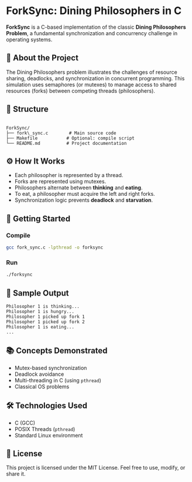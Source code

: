 # ForkSync: Dining Philosophers in C

**ForkSync** is a C-based implementation of the classic **Dining Philosophers Problem**, a fundamental synchronization and concurrency challenge in operating systems.

## 🧠 About the Project

The Dining Philosophers problem illustrates the challenges of resource sharing, deadlocks, and synchronization in concurrent programming. This simulation uses semaphores (or mutexes) to manage access to shared resources (forks) between competing threads (philosophers).

## 📁 Structure

```

ForkSync/
├── fork\_sync.c        # Main source code
├── Makefile           # Optional: compile script
└── README.md          # Project documentation

````

## ⚙️ How It Works

- Each philosopher is represented by a thread.
- Forks are represented using mutexes.
- Philosophers alternate between **thinking** and **eating**.
- To eat, a philosopher must acquire the left and right forks.
- Synchronization logic prevents **deadlock** and **starvation**.

## 🚀 Getting Started

### Compile

```bash
gcc fork_sync.c -lpthread -o forksync
````

### Run

```bash
./forksync
```

## 🧪 Sample Output

```
Philosopher 1 is thinking...
Philosopher 1 is hungry...
Philosopher 1 picked up fork 1
Philosopher 1 picked up fork 2
Philosopher 1 is eating...
...
```

## 📚 Concepts Demonstrated

* Mutex-based synchronization
* Deadlock avoidance
* Multi-threading in C (using `pthread`)
* Classical OS problems

## 🛠️ Technologies Used

* C (GCC)
* POSIX Threads (`pthread`)
* Standard Linux environment

## 📄 License

This project is licensed under the MIT License. Feel free to use, modify, or share it.
